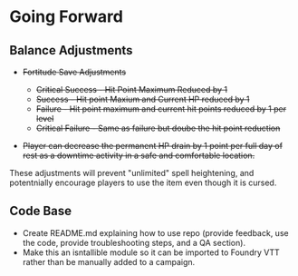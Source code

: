 # Going Forward
## Balance Adjustments

- ~~Fortitude Save Adjustments~~

   - ~~Critical Success - Hit Point Maximum Reduced by 1~~
   - ~~Success - Hit point Maxium and Current HP reduced by 1~~
   - ~~Failure - Hit point maximum and current hit points reduced by 1 per level~~
   - ~~Critical Failure - Same as failure but doube the hit point reduction~~

- ~~Player can decrease the permanent HP drain by 1 point per full day of rest as a downtime activity in a safe and comfortable location.~~

<!-- The Fortitude Save Adjustments need to be updated in the bloodstone.js file -->

These adjustments will prevent "unlimited" spell heightening, and potentnially encourage players to use the item even though it is cursed.

## Code Base
- Create README.md explaining how to use repo (provide feedback, use the code, provide troubleshooting steps, and a QA section).
- Make this an isntallible module so it can be imported to Foundry VTT rather than be manually added to a campaign.